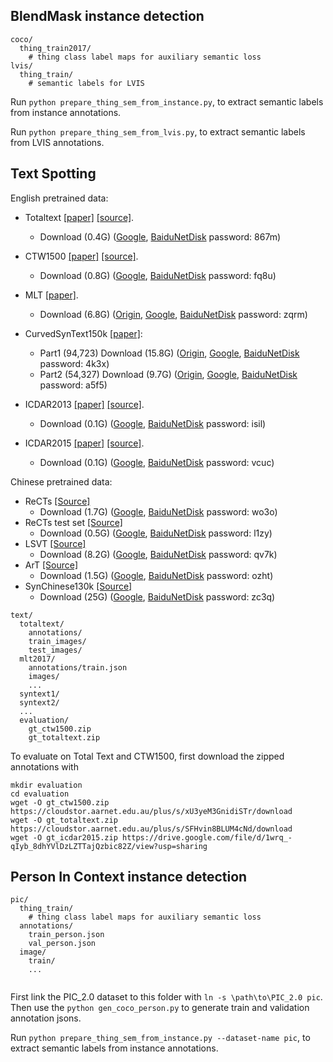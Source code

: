 ## BlendMask instance detection

```
coco/
  thing_train2017/
    # thing class label maps for auxiliary semantic loss
lvis/
  thing_train/
    # semantic labels for LVIS
```

Run `python prepare_thing_sem_from_instance.py`, to extract semantic labels from instance annotations.

Run `python prepare_thing_sem_from_lvis.py`, to extract semantic labels from LVIS annotations.

## Text Spotting

English pretrained data:

- Totaltext [[paper]](https://ieeexplore.ieee.org/abstract/document/8270088/) [[source]](https://github.com/cs-chan/Total-Text-Dataset). 
  - Download (0.4G) ([Google](https://drive.google.com/file/d/1we4iwZNA80q-yRoEKqB66SuTa1tPbhZu/view?usp=sharing), [BaiduNetDisk](https://pan.baidu.com/s/13waftL6gPYjpLfFZ0Pt3Vg) password: 867m) 
  
- CTW1500 [[paper]](https://www.sciencedirect.com/science/article/pii/S0031320319300664) [[source]](https://github.com/Yuliang-Liu/Curve-Text-Detector).
  - Download (0.8G) ([Google](https://drive.google.com/file/d/1ntlnlnQHZisDoS_bgDvrcrYFomw9iTZ0/view?usp=sharing), [BaiduNetDisk](https://pan.baidu.com/s/1ClLyTlvT4tzRSfRP7hea9w) password: fq8u)
   
- MLT [[paper]](https://ieeexplore.ieee.org/abstract/document/8270168).
  - Download (6.8G) ([Origin](https://universityofadelaide.box.com/s/qu2wctdcsxh73bb94krdredpmx9nzf8m), [Google](https://drive.google.com/file/d/1nE2d_sIfcAejgVIv6-UjGNcBXgxc4QfD/view?usp=sharing), [BaiduNetDisk](https://pan.baidu.com/s/1rjqmb3uuki_Ppcxq-tl7oQ) password: zqrm)
  
- CurvedSynText150k [[paper]](https://openaccess.thecvf.com/content_CVPR_2020/papers/Liu_ABCNet_Real-Time_Scene_Text_Spotting_With_Adaptive_Bezier-Curve_Network_CVPR_2020_paper.pdf): 
  - Part1 (94,723) Download (15.8G) ([Origin](https://universityofadelaide.box.com/s/xyqgqx058jlxiymiorw8fsfmxzf1n03p), [Google](https://drive.google.com/file/d/1OSJ-zId2h3t_-I7g_wUkrK-VqQy153Kj/view?usp=sharing), [BaiduNetDisk](https://pan.baidu.com/s/1Y5pqVqfjcc4FKxW4y8R5jw) password: 4k3x) 
  - Part2 (54,327) Download (9.7G) ([Origin](https://universityofadelaide.box.com/s/e0owoic8xacralf4j5slpgu50xfjoirs), [Google](https://drive.google.com/file/d/1EzkcOlIgEp5wmEubvHb7-J5EImHExYgY/view?usp=sharing), [BaiduNetDisk](https://pan.baidu.com/s/1gRv-IjqAUu6qnXN5BXlOzQ) password: a5f5)


- ICDAR2013 [[paper]](https://rrc.cvc.uab.es/?ch=2) [[source]](https://rrc.cvc.uab.es/?ch=2). 
  - Download (0.1G) ([Google](https://drive.google.com/file/d/1qZ6yEZV81jnHbuS3KK-FCS0Iuks0nPgZ/view?usp=sharing), [BaiduNetDisk](https://pan.baidu.com/s/1-5sX-HJ_OFt-fGZeQ8nAiQ) password: isil) 
 
 
- ICDAR2015 [[paper]](https://rrc.cvc.uab.es/?ch=4) [[source]](https://rrc.cvc.uab.es/?ch=4). 
  - Download (0.1G) ([Google](https://drive.google.com/file/d/1J94245rU-s7KTecNQRD3KXG04ICZhL9z/view?usp=sharing), [BaiduNetDisk](https://pan.baidu.com/s/1Ih-6LSl26UG9Y2V8hsGC-g) password: vcuc) 
  
Chinese pretrained data:

- ReCTs [[Source]](https://rrc.cvc.uab.es/?ch=12)
  - Download (1.7G) ([Google](https://drive.google.com/file/d/1ygDN1OHUusqzqJL2011wc2T_LX0t6Th4/view?usp=sharing), [BaiduNetDisk](https://pan.baidu.com/s/1iZsnweBNJH3UNtGB5MCwKg) password: wo3o)
- ReCTs test set [[Source]](https://rrc.cvc.uab.es/?ch=12)
  - Download (0.5G) ([Google](https://drive.google.com/file/d/1WEvkLgFIWdEDQn2UXHKCTIqlNnlk4kVt/view?usp=sharing), [BaiduNetDisk](https://pan.baidu.com/s/1NTdULcWR14M8O_CmOsJz9w) password: l1zy)
- LSVT [[Source]](https://rrc.cvc.uab.es/?ch=16)
  - Download (8.2G) ([Google](https://drive.google.com/file/d/1E9RMFiRaRW4WdzA9Py7OimfzA82-Bwik/view?usp=sharing), [BaiduNetDisk](https://pan.baidu.com/s/1MTC5ZQno3KT65fDGoHENwA) password: qv7k)
- ArT [[Source]](https://rrc.cvc.uab.es/?ch=14)
  - Download (1.5G) ([Google](https://drive.google.com/file/d/1ss_3oYVYexSmhx7AP4cahl8Emd49Wrh8/view?usp=sharing), [BaiduNetDisk](https://pan.baidu.com/s/1XRLGzuGpxkNZXwmGy9jfbQ) password: ozht)
- SynChinese130k [[Source]](https://arxiv.org/abs/2105.03620)
  - Download (25G) ([Google](https://drive.google.com/file/d/1w9BFDTfVgZvpLE003zM694E0we4OWmyP/view?usp=sharing), [BaiduNetDisk](https://pan.baidu.com/s/1DYfTVkkz5bvAmqxDWMhFlA) password: zc3q)
```
text/
  totaltext/
    annotations/
    train_images/
    test_images/
  mlt2017/
    annotations/train.json
    images/
    ...
  syntext1/
  syntext2/
  ...
  evaluation/
    gt_ctw1500.zip
    gt_totaltext.zip
```

To evaluate on Total Text and CTW1500, first download the zipped annotations with

```
mkdir evaluation
cd evaluation
wget -O gt_ctw1500.zip https://cloudstor.aarnet.edu.au/plus/s/xU3yeM3GnidiSTr/download
wget -O gt_totaltext.zip https://cloudstor.aarnet.edu.au/plus/s/SFHvin8BLUM4cNd/download
wget -O gt_icdar2015.zip https://drive.google.com/file/d/1wrq_-qIyb_8dhYVlDzLZTTajQzbic82Z/view?usp=sharing
```

## Person In Context instance detection

```
pic/
  thing_train/
    # thing class label maps for auxiliary semantic loss
  annotations/
    train_person.json
    val_person.json
  image/
    train/
    ...
  
```

First link the PIC_2.0 dataset to this folder with `ln -s \path\to\PIC_2.0 pic`. Then use the `python gen_coco_person.py` to generate train and validation annotation jsons.

Run `python prepare_thing_sem_from_instance.py --dataset-name pic`, to extract semantic labels from instance annotations.
